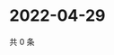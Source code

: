 # 2022-04-29

共 0 条

<!-- BEGIN WEIBO -->
<!-- 最后更新时间 Fri Apr 29 2022 20:08:44 GMT+0800 (China Standard Time) -->

<!-- END WEIBO -->
